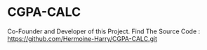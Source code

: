 # CGPA-CALC
Co-Founder and Developer of this Project.
Find The Source Code : https://github.com/Hermoine-Harry/CGPA-CALC.git
